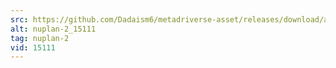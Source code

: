```yaml
---
src: https://github.com/Dadaism6/metadriverse-asset/releases/download/assetsv1.0.1/nuplan-2_15111.mp4
alt: nuplan-2_15111
tag: nuplan-2
vid: 15111
---
```

